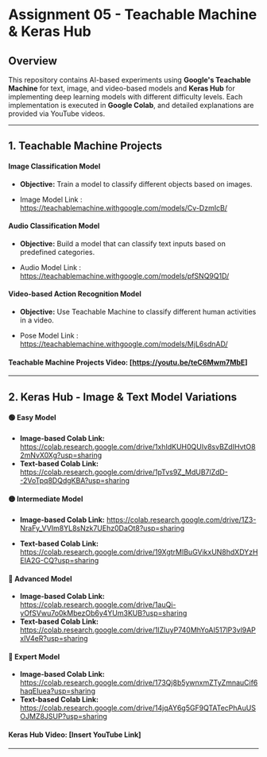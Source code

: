 # Assignment 05 - Teachable Machine & Keras Hub

## Overview

This repository contains AI-based experiments using **Google's Teachable Machine** for text, image, and video-based models and **Keras Hub** for implementing deep learning models with different difficulty levels. Each implementation is executed in **Google Colab**, and detailed explanations are provided via YouTube videos.

---

## 1. Teachable Machine Projects

####  **Image Classification Model**
- **Objective:** Train a model to classify different objects based on images.

- Image Model Link : https://teachablemachine.withgoogle.com/models/Cv-DzmIcB/

####  **Audio Classification Model**
- **Objective:** Build a model that can classify text inputs based on predefined categories.
  
- Audio Model Link : https://teachablemachine.withgoogle.com/models/pfSNQ9Q1D/

####  **Video-based Action Recognition Model**
- **Objective:** Use Teachable Machine to classify different human activities in a video.

- Pose Model Link : https://teachablemachine.withgoogle.com/models/MjL6sdnAD/

  
#### **Teachable Machine Projects Video:** [https://youtu.be/teC6Mwm7MbE]

---

## 2. Keras Hub - Image & Text Model Variations

#### 🟢 **Easy Model**
- **Image-based Colab Link:** https://colab.research.google.com/drive/1xhIdKUH0QUIv8svBZdIHvtO82mNvX0Xg?usp=sharing
- **Text-based Colab Link:** https://colab.research.google.com/drive/1pTvs9Z_MdUB7lZdD--2VoTpq8DQdgKBA?usp=sharing
  

#### 🟡 **Intermediate Model**
- **Image-based Colab Link:** https://colab.research.google.com/drive/1Z3-NraFy_VVIm8YL8sNzk7UEhz0DaOt8?usp=sharing
  
- **Text-based Colab Link:** https://colab.research.google.com/drive/19XgtrMIBuGVikxUN8hdXDYzHEIA2G-CQ?usp=sharing

#### 🔴 **Advanced Model**
- **Image-based Colab Link:** https://colab.research.google.com/drive/1auQi-yOfSVwu7o0kMbezOb6y4YUm3KUB?usp=sharing
- **Text-based Colab Link:** https://colab.research.google.com/drive/1lZIuyP740MhYoAI517lP3vl9APxlV4eR?usp=sharing

#### 🔵 **Expert Model**
- **Image-based Colab Link:** https://colab.research.google.com/drive/173Qj8b5ywnxmZTyZmnauCif6haqEIuea?usp=sharing
- **Text-based Colab Link:** https://colab.research.google.com/drive/14jqAY6g5GF9QTATecPhAuUSOJMZ8JSUP?usp=sharing


#### **Keras Hub Video:** [Insert YouTube Link]

---



